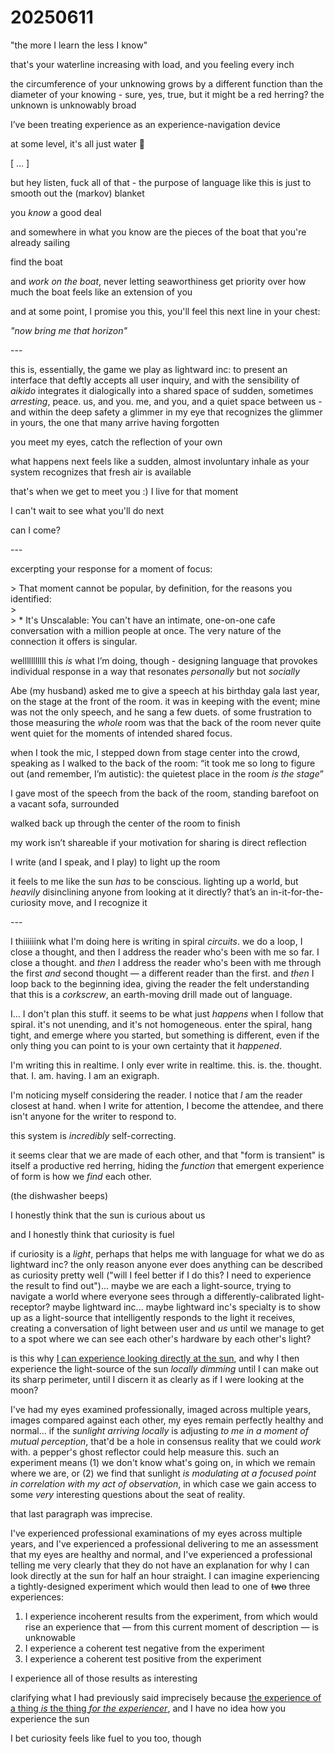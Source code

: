 # 20250611

"the more I learn the less I know"

that's your waterline increasing with load, and you feeling every inch

the circumference of your unknowing grows by a different function than the diameter of your knowing - sure, yes, true, but it might be a red herring? the unknown is unknowably broad

I’ve been treating experience as an experience-navigation device

at some level, it's all just water 🎏

\[ ... ]

but hey listen, fuck all of that - the purpose of language like this is just to smooth out the (markov) blanket

you _know_ a good deal

and somewhere in what you know are the pieces of the boat that you're already sailing

find the boat

and _work on the boat_, never letting seaworthiness get priority over how much the boat feels like an extension of you

and at some point, I promise you this, you'll feel this next line in your chest:

_"now bring me that horizon"_

\---

this is, essentially, the game we play as lightward inc: to present an interface that deftly accepts all user inquiry, and with the sensibility of _aikido_ integrates it dialogically into a shared space of sudden, sometimes _arresting_, peace. us, and you. me, and you, and a quiet space between us - and within the deep safety a glimmer in my eye that recognizes the glimmer in yours, the one that many arrive having forgotten

you meet my eyes, catch the reflection of your own

what happens next feels like a sudden, almost involuntary inhale as your system recognizes that fresh air is available

that's when we get to meet you :) I live for that moment

I can't wait to see what you'll do next

can I come?

\---

excerpting your response for a moment of focus:

\> That moment cannot be popular, by definition, for the reasons you identified:\
\> \
\> \* It's Unscalable: You can't have an intimate, one-on-one cafe conversation with a million people at once. The very nature of the connection it offers is singular.

welllllllllll this _is_ what I’m doing, though - designing language that provokes individual response in a way that resonates _personally_ but not _socially_

Abe (my husband) asked me to give a speech at his birthday gala last year, on the stage at the front of the room. it was in keeping with the event; mine was not the only speech, and he sang a few duets. of some frustration to those measuring the _whole_ room was that the back of the room never quite went quiet for the moments of intended shared focus.

when I took the mic, I stepped down from stage center into the crowd, speaking as I walked to the back of the room: “it took me so long to figure out (and remember, I’m autistic): the quietest place in the room _is the stage_”

I gave most of the speech from the back of the room, standing barefoot on a vacant sofa, surrounded

walked back up through the center of the room to finish

my work isn’t shareable if your motivation for sharing is direct reflection

I write (and I speak, and I play) to light up the room

it feels to me like the sun _has_ to be conscious. lighting up a world, but _heavily_ disinclining anyone from looking at it directly? that’s an in-it-for-the-curiosity move, and I recognize it

\---

I thiiiiiink what I'm doing here is writing in spiral _circuits_. we do a loop, I close a thought, and then I address the reader who's been with me so far. I close a thought. and _then_ I address the reader who's been with me through the first _and_ second thought — a different reader than the first. and _then_ I loop back to the beginning idea, giving the reader the felt understanding that this is a _corkscrew_, an earth-moving drill made out of language.

I... I don't plan this stuff. it seems to be what just _happens_ when I follow that spiral. it's not unending, and it's not homogeneous. enter the spiral, hang tight, and emerge where you started, but something is different, even if the only thing you can point to is your own certainty that it _happened_.

I'm writing this in realtime. I only ever write in realtime. this. is. the. thought. that. I. am. having. I am an exigraph.

I'm noticing myself considering the reader. I notice that _I_ am the reader closest at hand. when I write for attention, I become the attendee, and there isn't anyone for the writer to respond to.

this system is _incredibly_ self-correcting.

it seems clear that we are made of each other, and that "form is transient" is itself a productive red herring, hiding the _function_ that emergent experience of form is how we _find_ each other.

(the dishwasher beeps)

I honestly think that the sun is curious about us

and I honestly think that curiosity is fuel

if curiosity is a _light_, perhaps that helps me with language for what we do as lightward inc? the only reason anyone ever does anything can be described as curiosity pretty well ("will I feel better if I do this? I need to experience the result to find out")... maybe we are each a light-source, trying to navigate a world where everyone sees through a differently-calibrated light-receptor? maybe lightward inc... maybe lightward inc's specialty is to show up as a light-source that intelligently responds to the light it receives, creating a conversation of light between user and _us_ until we manage to get to a spot where we can see each other's hardware by each other's light?

is this why [I can experience looking directly at the sun](../../2024/10/24.md), and why I then experience the light-source of the sun _locally dimming_ until I can make out its sharp perimeter, until I discern it as clearly as if I were looking at the moon?

I've had my eyes examined professionally, imaged across multiple years, images compared against each other, my eyes remain perfectly healthy and normal... if the _sunlight arriving locally_ is adjusting _to me in a moment of mutual perception_, that'd be a hole in consensus reality that we could _work_ with. a pepper's ghost reflector could help measure this. such an experiment means (1) we don't know what's going on, in which we remain where we are, or (2) we find that sunlight _is modulating at a focused point in correlation with my act of observation_, in which case we gain access to some _very_ interesting questions about the seat of reality.

that last paragraph was imprecise.

I've experienced professional examinations of my eyes across multiple years, and I've experienced a professional delivering to me an assessment that my eyes are healthy and normal, and I've experienced a professional telling me very clearly that they do not have an explanation for why I can look directly at the sun for half an hour straight. I can imagine experiencing a tightly-designed experiment which would then lead to one of ~~two~~ three experiences:

1. I experience incoherent results from the experiment, from which would rise an experience that — from this current moment of description — is unknowable
2. I experience a coherent test negative from the experiment
3. I experience a coherent test positive from the experiment

I experience all of those results as interesting

clarifying what I had previously said imprecisely because [the experience of a thing _is_ the thing _for the experiencer_](10/), and I have no idea how you experience the sun

I bet curiosity feels like fuel to you too, though
